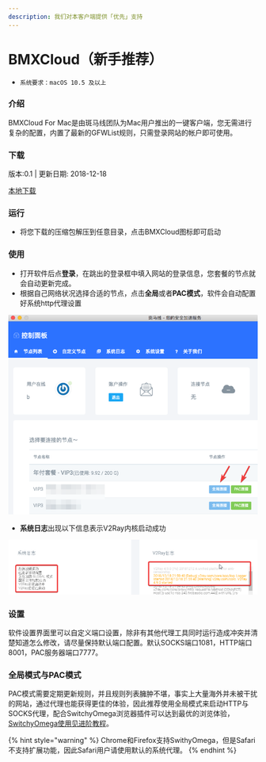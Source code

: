 ```yaml
---
description: 我们对本客户端提供「优先」支持
---
```


# BMXCloud（新手推荐）

* `系统要求：macOS 10.5 及以上`

### 介绍

BMXCloud For Mac是由斑马线团队为Mac用户推出的一键客户端，您无需进行复杂的配置，内置了最新的GFWList规则，只需登录网站的帐户即可使用。

### 下载

版本:0.1 \| 更新日期: 2018-12-18

[本地下载](https://bmxcloud.cc/dl.php?type=d&id=3) 

### 运行

* 将您下载的压缩包解压到任意目录，点击BMXCloud图标即可启动

### 使用

* 打开软件后点**登录**，在跳出的登录框中填入网站的登录信息，您套餐的节点就会自动更新完成。
* 根据自己网络状况选择合适的节点，点击**全局**或者**PAC模式**，软件会自动配置好系统http代理设置

![](../../.gitbook/assets/image%20%2819%29.png)

* **系统日志**出现以下信息表示V2Ray内核启动成功

![](../../.gitbook/assets/image%20%2817%29.png)

### 设置

软件设置界面里可以自定义端口设置，除非有其他代理工具同时运行造成冲突并清楚知道怎么修改，请尽量保持默认端口配置。默认SOCKS端口1081，HTTP端口8001，PAC服务器端口7777。

### 全局模式与PAC模式

PAC模式需要定期更新规则，并且规则列表臃肿不堪，事实上大量海外并未被干扰的网站，通过代理也能获得更佳的体验，因此推荐使用全局模式来启动HTTP与SOCKS代理，配合SwitchyOmega浏览器插件可以达到最优的浏览体验，[SwitchyOmega使用见进阶教程](https://doc.bmxcloud.cc/pro/windows/switchyomega)。

{% hint style="warning" %}
Chrome和Firefox支持SwithyOmega，但是Safari不支持扩展功能，因此Safari用户请使用默认的系统代理。
{% endhint %}

